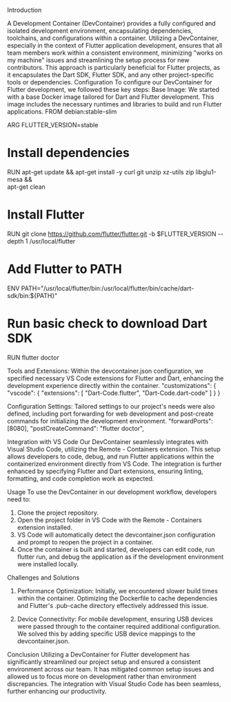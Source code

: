 Introduction

A Development Container (DevContainer) provides a fully configured and isolated development environment, encapsulating dependencies, toolchains, and configurations within a container. Utilizing a DevContainer, especially in the context of Flutter application development, ensures that all team members work within a consistent environment, minimizing "works on my machine" issues and streamlining the setup process for new contributors. This approach is particularly beneficial for Flutter projects, as it encapsulates the Dart SDK, Flutter SDK, and any other project-specific tools or dependencies.
Configuration
To configure our DevContainer for Flutter development, we followed these key steps:
Base Image: We started with a base Docker image tailored for Dart and Flutter development. This image includes the necessary runtimes and libraries to build and run Flutter applications.
FROM debian:stable-slim

ARG FLUTTER_VERSION=stable

# Install dependencies
RUN apt-get update && apt-get install -y curl git unzip xz-utils zip libglu1-mesa && \
    apt-get clean

# Install Flutter
RUN git clone https://github.com/flutter/flutter.git -b $FLUTTER_VERSION --depth 1 /usr/local/flutter

# Add Flutter to PATH
ENV PATH="/usr/local/flutter/bin:/usr/local/flutter/bin/cache/dart-sdk/bin:${PATH}"

# Run basic check to download Dart SDK
RUN flutter doctor

Tools and Extensions: Within the devcontainer.json configuration, we specified necessary VS Code extensions for Flutter and Dart, enhancing the development experience directly within the container.
"customizations": {
  "vscode": {
    "extensions": [
      "Dart-Code.flutter",
      "Dart-Code.dart-code"
    ]
  }
}

Configuration Settings: Tailored settings to our project's needs were also defined, including port forwarding for web development and post-create commands for initializing the development environment.
"forwardPorts": [8080],
"postCreateCommand": "flutter doctor",

Integration with VS Code
Our DevContainer seamlessly integrates with Visual Studio Code, utilizing the Remote - Containers extension. This setup allows developers to code, debug, and run Flutter applications within the containerized environment directly from VS Code. The integration is further enhanced by specifying Flutter and Dart extensions, ensuring linting, formatting, and code completion work as expected.

Usage
To use the DevContainer in our development workflow, developers need to:

1. Clone the project repository.
2. Open the project folder in VS Code with the Remote - Containers extension installed.
3. VS Code will automatically detect the devcontainer.json configuration and prompt to reopen the project in a container.
4. Once the container is built and started, developers can edit code, run flutter run, and debug the application as if the development environment were installed locally.

Challenges and Solutions
1. Performance Optimization: Initially, we encountered slower build times within the container. Optimizing the Dockerfile to cache dependencies and Flutter's .pub-cache directory effectively addressed this issue.

2. Device Connectivity: For mobile development, ensuring USB devices were passed through to the container required additional configuration. We solved this by adding specific USB device mappings to the devcontainer.json.

Conclusion
Utilizing a DevContainer for Flutter development has significantly streamlined our project setup and ensured a consistent environment across our team. It has mitigated common setup issues and allowed us to focus more on development rather than environment discrepancies. The integration with Visual Studio Code has been seamless, further enhancing our productivity.

